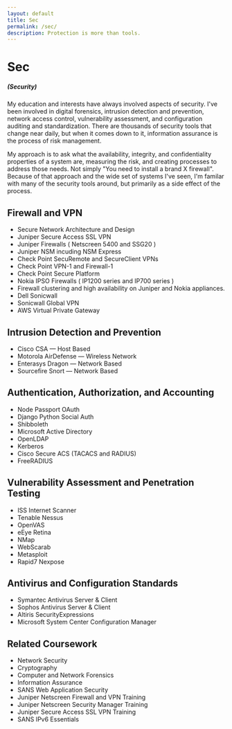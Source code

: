 ```yaml
---
layout: default
title: Sec
permalink: /sec/
description: Protection is more than tools.
---
```


# Sec

##### (Security)

My education and interests have always involved aspects of
security. I've been involved in digital forensics, intrusion detection
and prevention, network access control, vulnerability assessment, and
configuration auditing and standardization. There are thousands of
security tools that change near daily, but when it comes down to it,
information assurance is the process of risk management.

My approach is to ask what the availability, integrity, and
confidentiality properties of a system are, measuring the risk, and
creating processes to address those needs. Not simply "You need to
install a brand X firewall". Because of that approach and the wide set
of systems I've seen, I'm familar with many of the security tools
around, but primarily as a side effect of the process.


## Firewall and VPN

- Secure Network Architecture and Design
- Juniper Secure Access SSL VPN
- Juniper Firewalls ( Netscreen 5400 and SSG20 )
- Juniper NSM incuding NSM Express
- Check Point SecuRemote and SecureClient VPNs
- Check Point VPN-1 and Firewall-1
- Check Point Secure Platform
- Nokia IPSO Firewalls ( IP1200 series and IP700 series )
- Firewall clustering and high availability on Juniper and Nokia
  appliances.
- Dell Sonicwall
- Sonicwall Global VPN
- AWS Virtual Private Gateway

## Intrusion Detection and Prevention

- Cisco CSA — Host Based
- Motorola AirDefense — Wireless Network
- Enterasys Dragon — Network Based
- Sourcefire Snort — Network Based

## Authentication, Authorization, and Accounting

- Node Passport OAuth
- Django Python Social Auth
- Shibboleth
- Microsoft Active Directory
- OpenLDAP
- Kerberos
- Cisco Secure ACS (TACACS and RADIUS)
- FreeRADIUS

## Vulnerability Assessment and Penetration Testing

- ISS Internet Scanner
- Tenable Nessus
- OpenVAS
- eEye Retina
- NMap
- WebScarab
- Metasploit
- Rapid7 Nexpose

## Antivirus and Configuration Standards

- Symantec Antivirus Server & Client
- Sophos Antivirus Server & Client
- Altiris SecurityExpressions
- Microsoft System Center Configuration Manager

## Related Coursework

- Network Security
- Cryptography
- Computer and Network Forensics
- Information Assurance
- SANS Web Application Security
- Juniper Netscreen Firewall and VPN Training
- Juniper Netscreen Security Manager Training
- Juniper Secure Access SSL VPN Training
- SANS IPv6 Essentials
